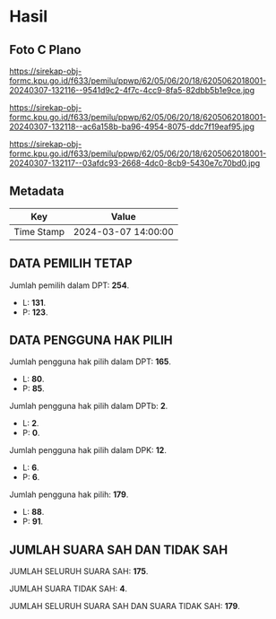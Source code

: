 # Hasil

## Foto C Plano

https://sirekap-obj-formc.kpu.go.id/f633/pemilu/ppwp/62/05/06/20/18/6205062018001-20240307-132116--9541d9c2-4f7c-4cc9-8fa5-82dbb5b1e9ce.jpg

https://sirekap-obj-formc.kpu.go.id/f633/pemilu/ppwp/62/05/06/20/18/6205062018001-20240307-132118--ac6a158b-ba96-4954-8075-ddc7f19eaf95.jpg

https://sirekap-obj-formc.kpu.go.id/f633/pemilu/ppwp/62/05/06/20/18/6205062018001-20240307-132117--03afdc93-2668-4dc0-8cb9-5430e7c70bd0.jpg


## Metadata

| Key        | Value               |
| ---------- | ------------------- |
| Time Stamp | 2024-03-07 14:00:00 |


## DATA PEMILIH TETAP

Jumlah pemilih dalam DPT: **254**.
 * L: **131**.
 * P: **123**.

## DATA PENGGUNA HAK PILIH

Jumlah pengguna hak pilih dalam DPT: **165**.
 * L: **80**.
 * P: **85**.

Jumlah pengguna hak pilih dalam DPTb: **2**.
 * L: **2**.
 * P: **0**.

Jumlah pengguna hak pilih dalam DPK: **12**.
 * L: **6**.
 * P: **6**.

Jumlah pengguna hak pilih: **179**.
 * L: **88**.
 * P: **91**.

## JUMLAH SUARA SAH DAN TIDAK SAH

JUMLAH SELURUH SUARA SAH: **175**.

JUMLAH SUARA TIDAK SAH: **4**.

JUMLAH SELURUH SUARA SAH DAN SUARA TIDAK SAH: **179**.


